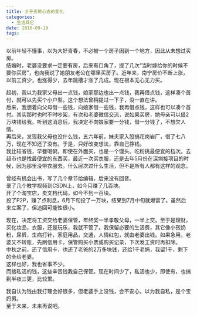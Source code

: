 ```yaml
---
title: 关于买房心态的变化
categories:
  - 生活其它
date: 2018-09-19
tags:
---
```

以前年轻不懂事，以为大好青春，不必被一个房子困到一个地方，因此从未想过买房。  
结婚时，老婆没要求一定要有房，后来有口角了，提了几次“当时嫁给你的时候不要你买房”，也向我说了她朋友老公在哪里买房子。近年来，南宁房价不断上涨，以前工资少，也涨得少，去年跳槽才涨了几成。现在根本无心无力买。 
<!-- more --> 
起初，我以为我家父母出一点钱，娘家那边也出一点钱，我再借点钱，这样凑个首付，就可以先买个小户型。这个想法曾稍提过一下子，没一直在讲。  
后来，我想着向父母借一些钱，向娘家借一些钱，我再借点钱，这样也可以凑个首付。其实那时也时不时吵架，有次和老婆微信交流，说如果买房，她母亲可以借2万块钱给我。听到这消息后，我决定不向娘家要一分钱，借一分钱了，不想欠人情。  
再后来，发现我父母也没什么钱，五六年前，妹夫家入股搞花岗岩厂，借了七八万，现在不知还了没有。于是，只好改变想法，靠自己挣钱。  
我比较省钱，早餐喝粥，即使在外面买，也是一个馒头。吃粉挑最便宜的档次。去超市也是找最便宜的东西买，最近一次买衣服，还是去年5月份在深圳接项目的时候，因为那里没带衣服去。什么层次过什么生活，但不是所有人都有这样的观念。  
    
曾经有机会出书，写了几个章节给编辑，后来没有回音。  
录了几个教学视频到CSDN上，如今只赚了几百块。  
开了个淘宝店，卖文档代码，如今不到一百块。  
投了P2P，赚了点利息，6月下旬投了一万块，结果到7月中旬就爆雷了。虽然后来立案了，但追回可能性很小。

现在，决定将工资交给老婆保管，年终奖一半孝敬父母，一半上交。至于是理财，买化妆品，衣服，还是玩乐，我就不管了。我保留必要的生活费，其它像小孩奶粉，尿裤，生病打针，家庭用品，交通，人情红包，就由老婆出钱。如果急用，老婆又不转账，先刷信用卡，保管购买小票或购买记录，下次发工资时再扣除。  
中秋之前，还了信用卡，也还了老爸的2万多块钱，还给1千老妈，我留1千，剩下的全给老婆。  
这样也好，我也省事不少。  
而接私活的钱，这些辛苦钱我自己保管。现在时间少了，私活也少，即使有，也搞到半夜三更，比较累。  

我自认为钱由我打理会好很多，但老婆手上没钱，会不安心，以为我自私，是个宝妈男。  
至于未来，未来再说吧。  
